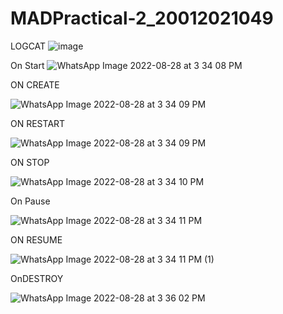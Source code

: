 # MADPractical-2_20012021049

LOGCAT
![image](https://user-images.githubusercontent.com/110885313/187068991-f0764818-1255-4e00-aa96-55170740d114.png)

On Start
![WhatsApp Image 2022-08-28 at 3 34 08 PM](https://user-images.githubusercontent.com/110885313/187069046-ea1ec738-17c6-4a80-a05c-d5bdcc5cfc3c.jpeg)

ON CREATE

![WhatsApp Image 2022-08-28 at 3 34 09 PM](https://user-images.githubusercontent.com/110885313/187069057-c1b42937-40bc-4e15-9247-82cdf60cb6ea.jpeg)

ON RESTART


![WhatsApp Image 2022-08-28 at 3 34 09 PM](https://user-images.githubusercontent.com/110885313/187069081-5b4bf87d-e77c-4fc6-b212-50082da8298c.jpeg)

ON STOP

![WhatsApp Image 2022-08-28 at 3 34 10 PM](https://user-images.githubusercontent.com/110885313/187069104-495c1cee-7aa8-457f-9fe7-af1a8c7e9337.jpeg)

On Pause

![WhatsApp Image 2022-08-28 at 3 34 11 PM](https://user-images.githubusercontent.com/110885313/187069115-0bef79c1-aec2-42db-af43-14294dc2248c.jpeg)

ON RESUME

![WhatsApp Image 2022-08-28 at 3 34 11 PM (1)](https://user-images.githubusercontent.com/110885313/187069126-4dd6187f-8942-42aa-a33a-6b1de75875fe.jpeg)

OnDESTROY

![WhatsApp Image 2022-08-28 at 3 36 02 PM](https://user-images.githubusercontent.com/110885313/187069148-f1590ba1-012a-4c31-98d9-6a92c852b539.jpeg)


